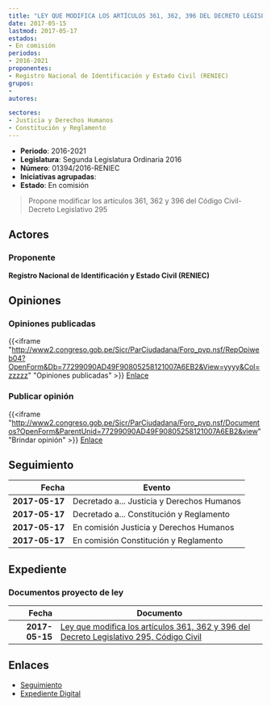 ```yaml
---
title: "LEY QUE MODIFICA LOS ARTÍCULOS 361, 362, 396 DEL DECRETO LEGISLATIVO 295 CÓDIGO CIVIL"
date: 2017-05-15
lastmod: 2017-05-17
estados:
- En comisión
periodos:
- 2016-2021
proponentes:
- Registro Nacional de Identificación y Estado Civil (RENIEC)
grupos:
- 
autores:

sectores:
- Justicia y Derechos Humanos
- Constitución y Reglamento
---
```

- **Periodo**: 2016-2021
- **Legislatura**: Segunda Legislatura Ordinaria 2016
- **Número**: 01394/2016-RENIEC
- **Iniciativas agrupadas**: 
- **Estado**: En comisión

> Propone modificar los artículos 361, 362 y 396 del Código Civil-Decreto Legislativo 295


## Actores

### Proponente

**Registro Nacional de Identificación y Estado Civil (RENIEC)**

## Opiniones

### Opiniones publicadas

{{<iframe "http://www2.congreso.gob.pe/Sicr/ParCiudadana/Foro_pvp.nsf/RepOpiweb04?OpenForm&Db=77299090AD49F90805258121007A6EB2&View=yyyy&Col=zzzzz" "Opiniones publicadas" >}}
[Enlace](http://www2.congreso.gob.pe/Sicr/ParCiudadana/Foro_pvp.nsf/RepOpiweb04?OpenForm&Db=77299090AD49F90805258121007A6EB2&View=yyyy&Col=zzzzz)

### Publicar opinión

{{<iframe "http://www2.congreso.gob.pe/Sicr/ParCiudadana/Foro_pvp.nsf/Documentos?OpenForm&ParentUnid=77299090AD49F90805258121007A6EB2&view" "Brindar opinión" >}}
[Enlace](http://www2.congreso.gob.pe/Sicr/ParCiudadana/Foro_pvp.nsf/Documentos?OpenForm&ParentUnid=77299090AD49F90805258121007A6EB2&view)


## Seguimiento

| Fecha | Evento |
|------:|--------|
| **2017-05-17** | Decretado a... Justicia y Derechos Humanos |
| **2017-05-17** | Decretado a... Constitución y Reglamento |
| **2017-05-17** | En comisión Justicia y Derechos Humanos |
| **2017-05-17** | En comisión Constitución y Reglamento |

## Expediente

### Documentos proyecto de ley

| Fecha | Documento |
|------:|-----------|
| **2017-05-15** | [Ley que modifica los artículos 361, 362 y 396 del Decreto Legislativo 295, Código Civil](http://www.leyes.congreso.gob.pe/Documentos/2016_2021/Proyectos_de_Ley_y_de_Resoluciones_Legislativas/PL0139420170515.D.pdf) |

## Enlaces

- [Seguimiento](http://www2.congreso.gob.pe/Sicr/TraDocEstProc/CLProLey2016.nsf/f7fff46988ca05b1052578e100829cc7/378ee2df7cf5ced30525812100825676?OpenDocument)
- [Expediente Digital](http://www2.congreso.gob.pe/Sicr/TraDocEstProc/CLProLey2016.nsf/f7fff46988ca05b1052578e100829cc7/378ee2df7cf5ced30525812100825676?OpenDocument&Click=05257FB7005EB655.eb71d0cf91d8294e05256cdf006b5706/$Body/0.1C6C)


